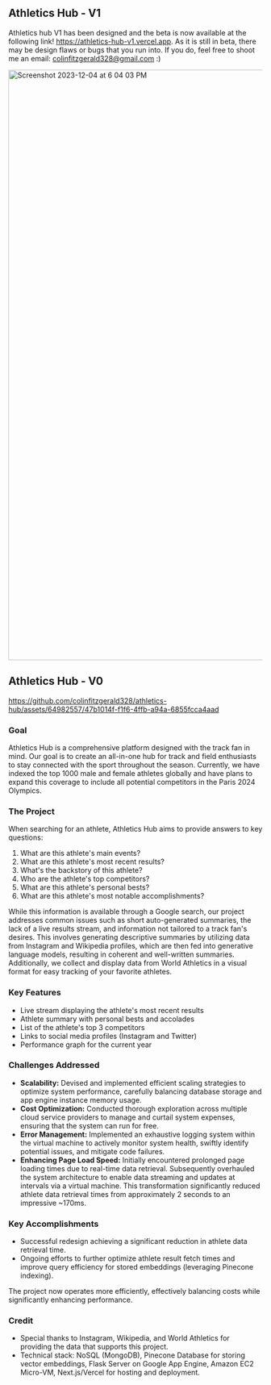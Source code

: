 ## Athletics Hub - V1 

Athletics hub V1 has been designed and the beta is now available at the following link! https://athletics-hub-v1.vercel.app. As it is still in beta, there may be design flaws or bugs that you run into. If you do, feel free to shoot me an email: colinfitzgerald328@gmail.com :) 

<img width="1171" alt="Screenshot 2023-12-04 at 6 04 03 PM" src="https://github.com/colinfitzgerald328/athletics-hub/assets/64982557/b253dee8-b0c5-427b-bd9d-be2c8dfdae6a">


## Athletics Hub - V0 

https://github.com/colinfitzgerald328/athletics-hub/assets/64982557/47b1014f-f1f6-4ffb-a94a-6855fcca4aad

### Goal

Athletics Hub is a comprehensive platform designed with the track fan in mind. Our goal is to create an all-in-one hub for track and field enthusiasts to stay connected with the sport throughout the season. Currently, we have indexed the top 1000 male and female athletes globally and have plans to expand this coverage to include all potential competitors in the Paris 2024 Olympics.

### The Project

When searching for an athlete, Athletics Hub aims to provide answers to key questions:

1. What are this athlete's main events?
2. What are this athlete's most recent results?
3. What's the backstory of this athlete?
4. Who are the athlete's top competitors?
5. What are this athlete's personal bests?
6. What are this athlete's most notable accomplishments?

While this information is available through a Google search, our project addresses common issues such as short auto-generated summaries, the lack of a live results stream, and information not tailored to a track fan's desires. This involves generating descriptive summaries by utilizing data from Instagram and Wikipedia profiles, which are then fed into generative language models, resulting in coherent and well-written summaries. Additionally, we collect and display data from World Athletics in a visual format for easy tracking of your favorite athletes.

### Key Features

- Live stream displaying the athlete's most recent results
- Athlete summary with personal bests and accolades
- List of the athlete's top 3 competitors
- Links to social media profiles (Instagram and Twitter)
- Performance graph for the current year


### Challenges Addressed

- **Scalability:** Devised and implemented efficient scaling strategies to optimize system performance, carefully balancing database storage and app engine instance memory usage.
- **Cost Optimization:** Conducted thorough exploration across multiple cloud service providers to manage and curtail system expenses, ensuring that the system can run for free. 
- **Error Management:** Implemented an exhaustive logging system within the virtual machine to actively monitor system health, swiftly identify potential issues, and mitigate code failures.
- **Enhancing Page Load Speed:** Initially encountered prolonged page loading times due to real-time data retrieval. Subsequently overhauled the system architecture to enable data streaming and updates at intervals via a virtual machine. This transformation significantly reduced athlete data retrieval times from approximately 2 seconds to an impressive ~170ms.


### Key Accomplishments

- Successful redesign achieving a significant reduction in athlete data retrieval time.
- Ongoing efforts to further optimize athlete result fetch times and improve query efficiency for stored embeddings (leveraging Pinecone indexing).

The project now operates more efficiently, effectively balancing costs while significantly enhancing performance.

### Credit

- Special thanks to Instagram, Wikipedia, and World Athletics for providing the data that supports this project.
- Technical stack: NoSQL (MongoDB), Pinecone Database for storing vector embeddings, Flask Server on Google App Engine, Amazon EC2 Micro-VM, Next.js/Vercel for hosting and deployment.
